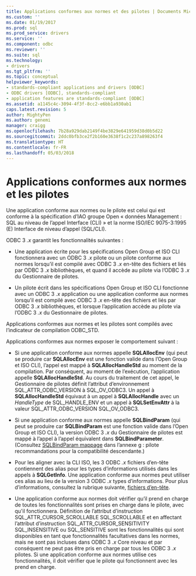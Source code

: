 ```yaml
---
title: Applications conformes aux normes et des pilotes | Documents Microsoft
ms.custom: ''
ms.date: 01/19/2017
ms.prod: sql
ms.prod_service: drivers
ms.service: ''
ms.component: odbc
ms.reviewer: ''
ms.suite: sql
ms.technology:
- drivers
ms.tgt_pltfrm: ''
ms.topic: conceptual
helpviewer_keywords:
- standards-compliant applications and drivers [ODBC]
- ODBC drivers [ODBC], standards-compliant
- application features are standards-compliant [ODBC]
ms.assetid: a1145c4c-3094-4f3f-8cc2-e6bb1a930ab1
caps.latest.revision: 5
author: MightyPen
ms.author: genemi
manager: craigg
ms.openlocfilehash: 7b28a929dab2149f4be3829e641959d38d0b5d22
ms.sourcegitcommit: 2ddc0bfb3ce2f2b160e3638f1c2c237a898263f4
ms.translationtype: HT
ms.contentlocale: fr-FR
ms.lasthandoff: 05/03/2018
---
```

# <a name="standards-compliant-applications-and-drivers"></a>Applications conformes aux normes et les pilotes
Une application conforme aux normes ou le pilote est celui qui est conforme à la spécification d’IAO groupe Open « données Management : SQL au niveau de l’appel Interface (CLI) » et la norme ISO/IEC 9075-3:1995 (E) Interface de niveau d’appel (SQL/CLI).  
  
 ODBC 3 *.x* garantit les fonctionnalités suivantes :  
  
-   Une application écrite pour les spécifications Open Group et ISO CLI fonctionnera avec un ODBC 3 *.x* pilote ou un pilote conforme aux normes lorsqu’il est compilé avec ODBC 3 *.x* en-tête des fichiers et liés par ODBC 3 *.x* bibliothèques, et quand il accède au pilote via l’ODBC 3 *.x* du Gestionnaire de pilotes.  
  
-   Un pilote écrit dans les spécifications Open Group et ISO CLI fonctionne avec un ODBC 3 *.x* application ou une application conforme aux normes lorsqu’il est compilé avec ODBC 3 *.x* en-tête des fichiers et liés par ODBC 3 *.x* bibliothèques, et lorsque l’application accède au pilote via l’ODBC 3 *.x* du Gestionnaire de pilotes.  
  
 Applications conformes aux normes et les pilotes sont compilés avec l’indicateur de compilation ODBC_STD.  
  
 Applications conformes aux normes exposer le comportement suivant :  
  
-   Si une application conforme aux normes appelle **SQLAllocEnv** (qui peut se produire car **SQLAllocEnv** est une fonction valide dans l’Open Group et ISO CLI), l’appel est mappé à **SQLAllocHandleStd** au moment de la compilation. Par conséquent, au moment de l’exécution, l’application appelle **SQLAllocHandleStd**. Au cours du traitement de cet appel, le Gestionnaire de pilotes définit l’attribut d’environnement SQL_ATTR_ODBC_VERSION à SQL_OV_ODBC3. Un appel à **SQLAllocHandleStd** équivaut à un appel à **SQLAllocHandle** avec un *HandleType* de SQL_HANDLE_ENV et un appel à **SQLSetEnvAttr** à la valeur SQL_ATTR_ODBC_VERSION SQL_OV_ODBC3.  
  
-   Si une application conforme aux normes appelle **SQLBindParam** (qui peut se produire car **SQLBindParam** est une fonction valide dans l’Open Group et ISO CLI), la version ODBC 3 *.x* du Gestionnaire de pilotes est mappé à l’appel à l’appel équivalent dans **SQLBindParameter**. (Consultez [SQLBindParam mappage](../../../odbc/reference/appendixes/sqlbindparam-mapping.md) dans l’annexe g : pilote recommandations pour la compatibilité descendante.)  
  
-   Pour les aligner avec la CLI ISO, les 3 ODBC *.x* fichiers d’en-tête contiennent des alias pour les types d’informations utilisés dans les appels à **SQLGetInfo**. Une application conforme aux normes peut utiliser ces alias au lieu de la version 3 ODBC *.x* types d’informations. Pour plus d’informations, consultez la rubrique suivante, [fichiers d’en-tête](../../../odbc/reference/develop-app/header-files.md).  
  
-   Une application conforme aux normes doit vérifier qu’il prend en charge de toutes les fonctionnalités sont prises en charge dans le pilote, avec qu'il fonctionnera. Définition de l’attribut d’instruction SQL_ATTR_CURSOR_SCROLLABLE SQL_SCROLLABLE et en affectant l’attribut d’instruction SQL_ATTR_CURSOR_SENSITIVITY SQL_INSENSITIVE ou SQL_SENSITIVE sont les fonctionnalités qui sont disponibles en tant que fonctionnalités facultatives dans les normes, mais ne sont pas incluses dans ODBC 3 *.x* Core niveau et par conséquent ne peut pas être pris en charge par tous les ODBC 3 *.x* pilotes. Si une application conforme aux normes utilise ces fonctionnalités, il doit vérifier que le pilote qui fonctionnent avec les prend en charge.
